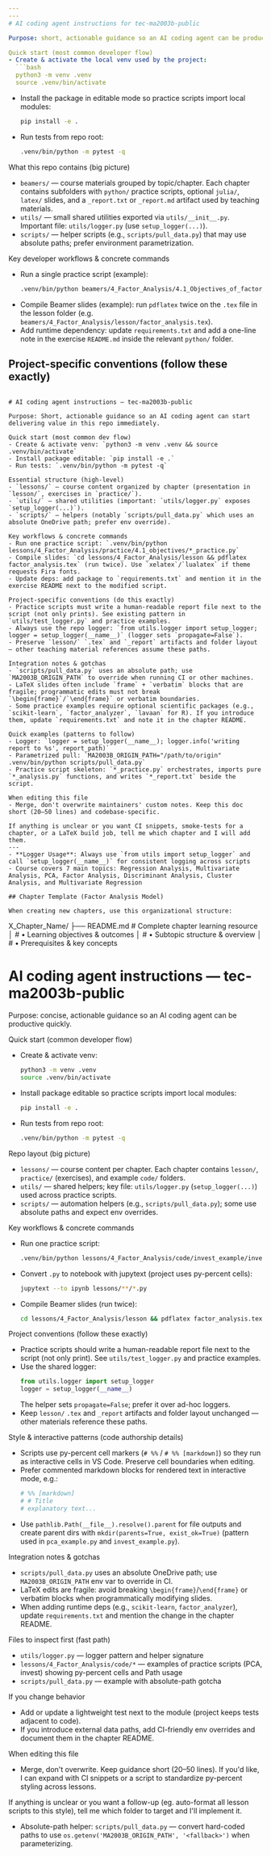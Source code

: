 ```yaml
---
---
# AI coding agent instructions for tec-ma2003b-public

Purpose: short, actionable guidance so an AI coding agent can be productive quickly in this repository.

Quick start (most common developer flow)
- Create & activate the local venv used by the project:
  ```bash
  python3 -m venv .venv
  source .venv/bin/activate
  ```
- Install the package in editable mode so practice scripts import local modules:
  ```bash
  pip install -e .
  ```
- Run tests from repo root:
  ```bash
  .venv/bin/python -m pytest -q
  ```

What this repo contains (big picture)
- `beamers/` — course materials grouped by topic/chapter. Each chapter contains subfolders with `python/` practice scripts, optional `julia/`, `latex/` slides, and a `_report.txt` or `_report.md` artifact used by teaching materials.
- `utils/` — small shared utilities exported via `utils/__init__.py`. Important file: `utils/logger.py` (use `setup_logger(...)`).
- `scripts/` — helper scripts (e.g., `scripts/pull_data.py`) that may use absolute paths; prefer environment parametrization.

Key developer workflows & concrete commands
- Run a single practice script (example):
  ```bash
  .venv/bin/python beamers/4_Factor_Analysis/4.1_Objectives_of_factor_analysis/python/objectives_factor_analysis_practice.py
  ```
- Compile Beamer slides (example): run `pdflatex` twice on the `.tex` file in the lesson folder (e.g. `beamers/4_Factor_Analysis/lesson/factor_analysis.tex`).
- Add runtime dependency: update `requirements.txt` and add a one-line note in the exercise `README.md` inside the relevant `python/` folder.

Project-specific conventions (follow these exactly)
---
```

# AI coding agent instructions — tec-ma2003b-public

Purpose: Short, actionable guidance so an AI coding agent can start delivering value in this repo immediately.

Quick start (most common dev flow)
- Create & activate venv: `python3 -m venv .venv && source .venv/bin/activate`
- Install package editable: `pip install -e .`
- Run tests: `.venv/bin/python -m pytest -q`

Essential structure (high-level)
- `lessons/` — course content organized by chapter (presentation in `lesson/`, exercises in `practice/`).
- `utils/` — shared utilities (important: `utils/logger.py` exposes `setup_logger(...)`).
- `scripts/` — helpers (notably `scripts/pull_data.py` which uses an absolute OneDrive path; prefer env override).

Key workflows & concrete commands
- Run one practice script: `.venv/bin/python lessons/4_Factor_Analysis/practice/4.1_objectives/*_practice.py`
- Compile slides: `cd lessons/4_Factor_Analysis/lesson && pdflatex factor_analysis.tex` (run twice). Use `xelatex`/`lualatex` if theme requests Fira fonts.
- Update deps: add package to `requirements.txt` and mention it in the exercise README next to the modified script.

Project-specific conventions (do this exactly)
- Practice scripts must write a human-readable report file next to the script (not only prints). See existing pattern in `utils/test_logger.py` and practice examples.
- Always use the repo logger: `from utils.logger import setup_logger; logger = setup_logger(__name__)` (logger sets `propagate=False`).
- Preserve `lesson/` `.tex` and `_report` artifacts and folder layout — other teaching material references assume these paths.

Integration notes & gotchas
- `scripts/pull_data.py` uses an absolute path; use `MA2003B_ORIGIN_PATH` to override when running CI or other machines.
- LaTeX slides often include `frame` + `verbatim` blocks that are fragile; programmatic edits must not break `\begin{frame}`/`\end{frame}` or verbatim boundaries.
- Some practice examples require optional scientific packages (e.g., `scikit-learn`, `factor_analyzer`, `lavaan` for R). If you introduce them, update `requirements.txt` and note it in the chapter README.

Quick examples (patterns to follow)
- Logger: `logger = setup_logger(__name__); logger.info('writing report to %s', report_path)`
- Parametrized pull: `MA2003B_ORIGIN_PATH="/path/to/origin" .venv/bin/python scripts/pull_data.py`
- Practice script skeleton: `*_practice.py` orchestrates, imports pure `*_analysis.py` functions, and writes `*_report.txt` beside the script.

When editing this file
- Merge, don't overwrite maintainers' custom notes. Keep this doc short (20–50 lines) and codebase-specific.

If anything is unclear or you want CI snippets, smoke-tests for a chapter, or a LaTeX build job, tell me which chapter and I will add them.
---
- **Logger Usage**: Always use `from utils import setup_logger` and call `setup_logger(__name__)` for consistent logging across scripts
- Course covers 7 main topics: Regression Analysis, Multivariate Analysis, PCA, Factor Analysis, Discriminant Analysis, Cluster Analysis, and Multivariate Regression

## Chapter Template (Factor Analysis Model)

When creating new chapters, use this organizational structure:

```
X_Chapter_Name/
├── README.md                          # Complete chapter learning resource
│                                      # • Learning objectives & outcomes
│                                      # • Subtopic structure & overview
│                                      # • Prerequisites & key concepts  
# AI coding agent instructions — tec-ma2003b-public

Purpose: concise, actionable guidance so an AI coding agent can be productive quickly.

Quick start (common developer flow)
- Create & activate venv:
  ```bash
  python3 -m venv .venv
  source .venv/bin/activate
  ```
- Install package editable so practice scripts import local modules:
  ```bash
  pip install -e .
  ```
- Run tests from repo root:
  ```bash
  .venv/bin/python -m pytest -q
  ```

Repo layout (big picture)
- `lessons/` — course content per chapter. Each chapter contains `lesson/`, `practice/` (exercises), and example `code/` folders.
- `utils/` — shared helpers; key file: `utils/logger.py` (`setup_logger(...)`) used across practice scripts.
- `scripts/` — automation helpers (e.g., `scripts/pull_data.py`); some use absolute paths and expect env overrides.

Key workflows & concrete commands
- Run one practice script:
  ```bash
  .venv/bin/python lessons/4_Factor_Analysis/code/invest_example/invest_example.py
  ```
- Convert `.py` to notebook with jupytext (project uses py-percent cells):
  ```bash
  jupytext --to ipynb lessons/**/*.py
  ```
- Compile Beamer slides (run twice):
  ```bash
  cd lessons/4_Factor_Analysis/lesson && pdflatex factor_analysis.tex
  ```

Project conventions (follow these exactly)
- Practice scripts should write a human-readable report file next to the script (not only print). See `utils/test_logger.py` and practice examples.
- Use the shared logger:
  ```py
  from utils.logger import setup_logger
  logger = setup_logger(__name__)
  ```
  The helper sets `propagate=False`; prefer it over ad-hoc loggers.
- Keep `lesson/` `.tex` and `_report` artifacts and folder layout unchanged — other materials reference these paths.

Style & interactive patterns (code authorship details)
- Scripts use py-percent cell markers (`# %%` / `# %% [markdown]`) so they run as interactive cells in VS Code. Preserve cell boundaries when editing.
- Prefer commented markdown blocks for rendered text in interactive mode, e.g.:
  ```py
  # %% [markdown]
  # # Title
  # explanatory text...
  ```
- Use `pathlib.Path(__file__).resolve().parent` for file outputs and create parent dirs with `mkdir(parents=True, exist_ok=True)` (pattern used in `pca_example.py` and `invest_example.py`).

Integration notes & gotchas
- `scripts/pull_data.py` uses an absolute OneDrive path; use `MA2003B_ORIGIN_PATH` env var to override in CI.
- LaTeX edits are fragile: avoid breaking `\begin{frame}`/`\end{frame}` or verbatim blocks when programmatically modifying slides.
- When adding runtime deps (e.g., `scikit-learn`, `factor_analyzer`), update `requirements.txt` and mention the change in the chapter README.

Files to inspect first (fast path)
- `utils/logger.py` — logger pattern and helper signature
- `lessons/4_Factor_Analysis/code/*` — examples of practice scripts (PCA, invest) showing py-percent cells and Path usage
- `scripts/pull_data.py` — example with absolute-path gotcha

If you change behavior
- Add or update a lightweight test next to the module (project keeps tests adjacent to code).
- If you introduce external data paths, add CI-friendly env overrides and document them in the chapter README.

When editing this file
- Merge, don't overwrite. Keep guidance short (20–50 lines). If you'd like, I can expand with CI snippets or a script to standardize py-percent styling across lessons.

If anything is unclear or you want a follow-up (eg. auto-format all lesson scripts to this style), tell me which folder to target and I'll implement it.
- Absolute-path helper: `scripts/pull_data.py` — convert hard-coded paths to use `os.getenv('MA2003B_ORIGIN_PATH', '<fallback>')` when parameterizing.
